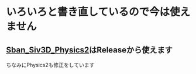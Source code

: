 # いろいろと書き直しているので今は使えません  
## [Sban_Siv3D_Physics2](https://github.com/cc5efd7b0/Sban_Siv3D_Physics2)はReleaseから使えます  
ちなみにPhysics2も修正をしています

